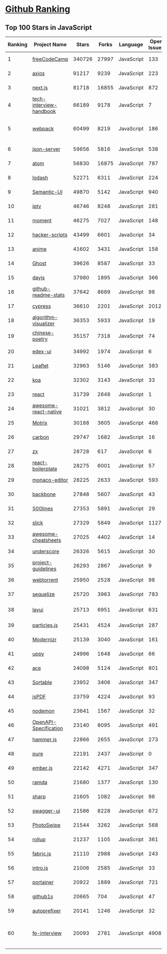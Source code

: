 [Github Ranking](../README.md)
==========

## Top 100 Stars in JavaScript

| Ranking | Project Name | Stars | Forks | Language | Open Issues | Description | Last Commit |
| ------- | ------------ | ----- | ----- | -------- | ----------- | ----------- | ----------- |
| 1 | [freeCodeCamp](https://github.com/freeCodeCamp/freeCodeCamp) | 340726 | 27997 | JavaScript | 133 | freeCodeCamp.org's open-source codebase and curriculum. Learn to code for free. | 2022-02-19T16:52:38Z |
| 2 | [axios](https://github.com/axios/axios) | 91217 | 9239 | JavaScript | 223 | Promise based HTTP client for the browser and node.js | 2022-02-19T15:16:39Z |
| 3 | [next.js](https://github.com/vercel/next.js) | 81718 | 16855 | JavaScript | 872 | The React Framework | 2022-02-19T22:33:32Z |
| 4 | [tech-interview-handbook](https://github.com/yangshun/tech-interview-handbook) | 66189 | 9178 | JavaScript | 7 | 💯 Curated interview preparation materials for busy engineers | 2022-02-19T11:11:12Z |
| 5 | [webpack](https://github.com/webpack/webpack) | 60499 | 8219 | JavaScript | 186 | A bundler for javascript and friends. Packs many modules into a few bundled assets. Code Splitting allows for loading parts of the application on demand. Through "loaders", modules can be CommonJs, AMD, ES6 modules, CSS, Images, JSON, Coffeescript, LESS, ... and your custom stuff. | 2022-02-18T17:17:31Z |
| 6 | [json-server](https://github.com/typicode/json-server) | 59656 | 5816 | JavaScript | 538 | Get a full fake REST API with zero coding in less than 30 seconds (seriously) | 2022-02-17T08:28:25Z |
| 7 | [atom](https://github.com/atom/atom) | 56830 | 16875 | JavaScript | 787 | :atom: The hackable text editor | 2022-02-20T01:21:09Z |
| 8 | [lodash](https://github.com/lodash/lodash) | 52271 | 6311 | JavaScript | 224 | A modern JavaScript utility library delivering modularity, performance, & extras. | 2022-02-18T02:57:25Z |
| 9 | [Semantic-UI](https://github.com/Semantic-Org/Semantic-UI) | 49870 | 5142 | JavaScript | 940 | Semantic is a UI component framework based around useful principles from natural language. | 2021-12-22T11:19:19Z |
| 10 | [iptv](https://github.com/iptv-org/iptv) | 46746 | 8248 | JavaScript | 281 | Collection of publicly available IPTV channels from all over the world | 2022-02-20T01:38:18Z |
| 11 | [moment](https://github.com/moment/moment) | 46275 | 7027 | JavaScript | 148 | Parse, validate, manipulate, and display dates in javascript. | 2022-01-25T08:13:31Z |
| 12 | [hacker-scripts](https://github.com/NARKOZ/hacker-scripts) | 43499 | 6601 | JavaScript | 34 | Based on a true story | 2022-02-10T06:38:05Z |
| 13 | [anime](https://github.com/juliangarnier/anime) | 41602 | 3431 | JavaScript | 158 | JavaScript animation engine | 2022-02-17T02:06:01Z |
| 14 | [Ghost](https://github.com/TryGhost/Ghost) | 39626 | 8587 | JavaScript | 33 | Turn your audience into a business. Publishing, memberships, subscriptions and newsletters. | 2022-02-19T11:03:27Z |
| 15 | [dayjs](https://github.com/iamkun/dayjs) | 37980 | 1895 | JavaScript | 366 | ⏰ Day.js 2kB immutable date-time library alternative to Moment.js with the same modern API | 2022-02-18T10:01:32Z |
| 16 | [github-readme-stats](https://github.com/anuraghazra/github-readme-stats) | 37642 | 8689 | JavaScript | 98 | :zap: Dynamically generated stats for your github readmes | 2022-02-19T03:37:08Z |
| 17 | [cypress](https://github.com/cypress-io/cypress) | 36610 | 2201 | JavaScript | 2012 | Fast, easy and reliable testing for anything that runs in a browser. | 2022-02-20T03:00:12Z |
| 18 | [algorithm-visualizer](https://github.com/algorithm-visualizer/algorithm-visualizer) | 36353 | 5933 | JavaScript | 19 | :fireworks:Interactive Online Platform that Visualizes Algorithms from Code | 2022-02-19T11:59:59Z |
| 19 | [chinese-poetry](https://github.com/chinese-poetry/chinese-poetry) | 35157 | 7318 | JavaScript | 74 | The most comprehensive database of Chinese poetry 🧶最全中华古诗词数据库,  唐宋两朝近一万四千古诗人,  接近5.5万首唐诗加26万宋诗.  两宋时期1564位词人，21050首词。 | 2022-02-07T03:34:23Z |
| 20 | [edex-ui](https://github.com/GitSquared/edex-ui) | 34992 | 1974 | JavaScript | 6 | A cross-platform, customizable science fiction terminal emulator with advanced monitoring & touchscreen support. | 2021-10-19T22:38:47Z |
| 21 | [Leaflet](https://github.com/Leaflet/Leaflet) | 32963 | 5146 | JavaScript | 383 |  :leaves: JavaScript library for mobile-friendly interactive maps | 2022-02-18T04:42:21Z |
| 22 | [koa](https://github.com/koajs/koa) | 32302 | 3143 | JavaScript | 33 | Expressive middleware for node.js using ES2017 async functions | 2022-02-08T16:08:53Z |
| 23 | [react](https://github.com/typescript-cheatsheets/react) | 31739 | 2648 | JavaScript | 1 | Cheatsheets for experienced React developers getting started with TypeScript | 2022-02-19T10:31:57Z |
| 24 | [awesome-react-native](https://github.com/jondot/awesome-react-native) | 31021 | 3812 | JavaScript | 30 | Awesome React Native components, news, tools, and learning material! | 2022-02-09T19:56:32Z |
| 25 | [Motrix](https://github.com/agalwood/Motrix) | 30188 | 3605 | JavaScript | 468 | A full-featured download manager. | 2022-02-19T07:01:56Z |
| 26 | [carbon](https://github.com/carbon-app/carbon) | 29747 | 1682 | JavaScript | 16 | :black_heart: Create and share beautiful images of your source code | 2022-02-20T00:59:50Z |
| 27 | [zx](https://github.com/google/zx) | 28728 | 617 | JavaScript | 6 | A tool for writing better scripts | 2022-02-17T20:08:19Z |
| 28 | [react-boilerplate](https://github.com/react-boilerplate/react-boilerplate) | 28275 | 6001 | JavaScript | 57 | :fire: A highly scalable, offline-first foundation with the best developer experience and a focus on performance and best practices. | 2022-02-14T02:13:14Z |
| 29 | [monaco-editor](https://github.com/microsoft/monaco-editor) | 28225 | 2633 | JavaScript | 593 | A browser based code editor | 2022-02-16T10:28:21Z |
| 30 | [backbone](https://github.com/jashkenas/backbone) | 27848 | 5607 | JavaScript | 43 | Give your JS App some Backbone with Models, Views, Collections, and Events | 2022-02-19T20:58:21Z |
| 31 | [500lines](https://github.com/aosabook/500lines) | 27353 | 5891 | JavaScript | 29 | 500 Lines or Less | 2021-04-01T12:44:38Z |
| 32 | [slick](https://github.com/kenwheeler/slick) | 27329 | 5849 | JavaScript | 1127 | the last carousel you'll ever need | 2021-11-30T04:27:03Z |
| 33 | [awesome-cheatsheets](https://github.com/LeCoupa/awesome-cheatsheets) | 27025 | 4402 | JavaScript | 14 | 👩‍💻👨‍💻 Awesome cheatsheets for popular programming languages, frameworks and development tools. They include everything you should know in one single file. | 2022-02-04T22:50:05Z |
| 34 | [underscore](https://github.com/jashkenas/underscore) | 26326 | 5615 | JavaScript | 30 | JavaScript's utility _ belt | 2021-12-20T14:28:37Z |
| 35 | [project-guidelines](https://github.com/elsewhencode/project-guidelines) | 26293 | 2867 | JavaScript | 9 | A set of best practices for JavaScript projects | 2022-02-07T15:31:37Z |
| 36 | [webtorrent](https://github.com/webtorrent/webtorrent) | 25950 | 2528 | JavaScript | 98 | ⚡️ Streaming torrent client for the web | 2022-02-19T04:30:34Z |
| 37 | [sequelize](https://github.com/sequelize/sequelize) | 25720 | 3963 | JavaScript | 783 | An easy-to-use and promise-based multi SQL dialects ORM tool for Node.js \| Postgres, MySQL, MariaDB, SQLite, Microsoft SQL Server & DB2 | 2022-02-20T00:40:37Z |
| 38 | [layui](https://github.com/sentsin/layui) | 25713 | 6951 | JavaScript | 631 | 采用自身模块规范编写的前端 UI 框架，遵循原生 HTML/CSS/JS 的书写形式，极低门槛，拿来即用。 | 2021-10-26T11:51:43Z |
| 39 | [particles.js](https://github.com/VincentGarreau/particles.js) | 25431 | 4524 | JavaScript | 287 | A lightweight JavaScript library for creating particles | 2021-05-09T16:10:25Z |
| 40 | [Modernizr](https://github.com/Modernizr/Modernizr) | 25139 | 3040 | JavaScript | 161 | Modernizr is a JavaScript library that detects HTML5 and CSS3 features in the user’s browser. | 2022-02-15T13:59:35Z |
| 41 | [uppy](https://github.com/transloadit/uppy) | 24996 | 1648 | JavaScript | 66 | The next open source file uploader for web browsers :dog:  | 2022-02-18T18:15:21Z |
| 42 | [ace](https://github.com/ajaxorg/ace) | 24098 | 5124 | JavaScript | 801 | Ace (Ajax.org Cloud9 Editor) | 2022-02-18T13:10:40Z |
| 43 | [Sortable](https://github.com/SortableJS/Sortable) | 23952 | 3406 | JavaScript | 347 | Reorderable drag-and-drop lists for modern browsers and touch devices. No jQuery or framework required. | 2022-01-31T04:42:26Z |
| 44 | [jsPDF](https://github.com/parallax/jsPDF) | 23759 | 4224 | JavaScript | 93 | Client-side JavaScript PDF generation for everyone. | 2022-02-11T15:34:56Z |
| 45 | [nodemon](https://github.com/remy/nodemon) | 23641 | 1567 | JavaScript | 32 | Monitor for any changes in your node.js application and automatically restart the server - perfect for development | 2022-02-18T22:12:26Z |
| 46 | [OpenAPI-Specification](https://github.com/OAI/OpenAPI-Specification) | 23140 | 8095 | JavaScript | 491 | The OpenAPI Specification Repository | 2022-02-18T17:45:07Z |
| 47 | [hammer.js](https://github.com/hammerjs/hammer.js) | 22866 | 2655 | JavaScript | 273 | A javascript library for multi-touch gestures :// You can touch this | 2021-03-23T09:25:19Z |
| 48 | [pure](https://github.com/pure-css/pure) | 22191 | 2437 | JavaScript | 0 | A set of small, responsive CSS modules that you can use in every web project. | 2022-02-15T17:54:26Z |
| 49 | [ember.js](https://github.com/emberjs/ember.js) | 22142 | 4271 | JavaScript | 347 | Ember.js - A JavaScript framework for creating ambitious web applications | 2022-02-19T07:15:54Z |
| 50 | [ramda](https://github.com/ramda/ramda) | 21680 | 1377 | JavaScript | 130 | :ram: Practical functional Javascript | 2022-02-19T22:01:15Z |
| 51 | [sharp](https://github.com/lovell/sharp) | 21605 | 1082 | JavaScript | 96 | High performance Node.js image processing, the fastest module to resize JPEG, PNG, WebP, AVIF and TIFF images. Uses the libvips library. | 2022-02-16T19:13:58Z |
| 52 | [swagger-ui](https://github.com/swagger-api/swagger-ui) | 21586 | 8228 | JavaScript | 672 | Swagger UI is a collection of HTML, JavaScript, and CSS assets that dynamically generate beautiful documentation from a Swagger-compliant API. | 2022-02-19T19:43:57Z |
| 53 | [PhotoSwipe](https://github.com/dimsemenov/PhotoSwipe) | 21544 | 3262 | JavaScript | 568 | JavaScript image gallery for mobile and desktop, modular, framework independent | 2022-01-25T17:34:57Z |
| 54 | [rollup](https://github.com/rollup/rollup) | 21237 | 1105 | JavaScript | 361 | Next-generation ES module bundler | 2022-02-20T02:00:53Z |
| 55 | [fabric.js](https://github.com/fabricjs/fabric.js) | 21110 | 2988 | JavaScript | 243 | Javascript Canvas Library, SVG-to-Canvas (& canvas-to-SVG) Parser | 2022-02-20T00:52:58Z |
| 56 | [intro.js](https://github.com/usablica/intro.js) | 21006 | 2585 | JavaScript | 33 | Lightweight, user-friendly onboarding tour library | 2022-02-18T13:02:38Z |
| 57 | [portainer](https://github.com/portainer/portainer) | 20922 | 1889 | JavaScript | 721 | Making Docker and Kubernetes management easy. | 2022-02-19T15:16:05Z |
| 58 | [github1s](https://github.com/conwnet/github1s) | 20665 | 704 | JavaScript | 47 | One second to read GitHub code with VS Code. | 2022-02-14T05:57:08Z |
| 59 | [autoprefixer](https://github.com/postcss/autoprefixer) | 20141 | 1246 | JavaScript | 32 |  Parse CSS and add vendor prefixes to rules by Can I Use | 2022-02-07T22:42:33Z |
| 60 | [fe-interview](https://github.com/haizlin/fe-interview) | 20093 | 2781 | JavaScript | 4908 | 前端面试每日 3+1，以面试题来驱动学习，提倡每日学习与思考，每天进步一点！每天早上5点纯手工发布面试题（死磕自己，愉悦大家），5000+道前端面试题全面覆盖，HTML/CSS/JavaScript/Vue/React/Nodejs/TypeScript/ECMAScritpt/Webpack/Jquery/小程序/软技能…… | 2022-02-19T20:49:12Z |

